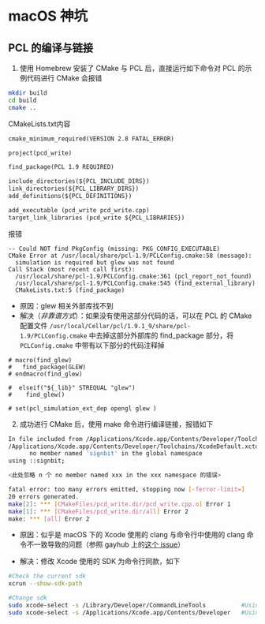 # macOS 神坑
## PCL 的编译与链接
1. 使用 Homebrew 安装了 CMake 与 PCL 后，直接运行如下命令对 PCL 的示例代码进行 CMake 会报错

```sh
mkdir build
cd build
cmake ..
```

CMakeLists.txt内容
```txt
cmake_minimum_required(VERSION 2.8 FATAL_ERROR)

project(pcd_write)

find_package(PCL 1.9 REQUIRED)

include_directories(${PCL_INCLUDE_DIRS})
link_directories(${PCL_LIBRARY_DIRS})
add_definitions(${PCL_DEFINITIONS})

add_executable (pcd_write pcd_write.cpp)
target_link_libraries (pcd_write ${PCL_LIBRARIES})
```

报错
```
-- Could NOT find PkgConfig (missing: PKG_CONFIG_EXECUTABLE) 
CMake Error at /usr/local/share/pcl-1.9/PCLConfig.cmake:58 (message):
  simulation is required but glew was not found
Call Stack (most recent call first):
  /usr/local/share/pcl-1.9/PCLConfig.cmake:361 (pcl_report_not_found)
  /usr/local/share/pcl-1.9/PCLConfig.cmake:545 (find_external_library)
  CMakeLists.txt:5 (find_package)
```

* 原因：glew 相关外部库找不到
* 解决（*非靠谱方式*）：如果没有使用这部分代码的话，可以在 PCL 的 CMake 配置文件 ```/usr/local/Cellar/pcl/1.9.1_9/share/pcl-1.9/PCLConfig.cmake``` 中去掉这部分外部库的 find_package 部分，将 ```PCLConfig.cmake``` 中带有以下部分的代码注释掉

```
# macro(find_glew)
#   find_package(GLEW)
# endmacro(find_glew)

#  elseif("${_lib}" STREQUAL "glew")
#    find_glew()

# set(pcl_simulation_ext_dep opengl glew )
```

2. 成功进行 CMake 后，使用 make 命令进行编译链接，报错如下

```sh
In file included from /Applications/Xcode.app/Contents/Developer/Toolchains/XcodeDefault.xctoolchain/usr/bin/../include/c++/v1/complex:245:
/Applications/Xcode.app/Contents/Developer/Toolchains/XcodeDefault.xctoolchain/usr/bin/../include/c++/v1/cmath:317:9: error: 
      no member named 'signbit' in the global namespace
using ::signbit;

<此处忽略 n 个 no member named xxx in the xxx namespace 的错误>

fatal error: too many errors emitted, stopping now [-ferror-limit=]
20 errors generated.
make[2]: *** [CMakeFiles/pcd_write.dir/pcd_write.cpp.o] Error 1
make[1]: *** [CMakeFiles/pcd_write.dir/all] Error 2
make: *** [all] Error 2
```

* 原因：似乎是 macOS 下的 Xcode 使用的 clang 与命令行中使用的 clang 命令不一致导致的问题（参照 gayhub 上的[这个 issue](https://github.com/PointCloudLibrary/pcl/issues/2601#issuecomment-621889211)）

* 解决：修改 Xcode 使用的 SDK 为命令行同款，如下

```sh
#Check the current sdk
xcrun --show-sdk-path

#Change sdk
sudo xcode-select -s /Library/Developer/CommandLineTools          #Using CommandLineTools SDK
sudo xcode-select -s /Applications/Xcode.app/Contents/Developer   #Using XCode.app SDK(这是把 Xcode 的 SDK 搞回去，解决此问题过程中不需要这个命令)
```
